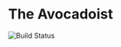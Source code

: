  # The Avocadoist
 
 ![Build Status](https://github.com/jwdepetro/avocadoist/workflows/build/badge.svg)